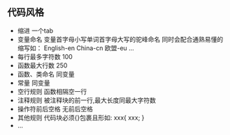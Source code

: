 ## 代码风格

- 缩进
    一个tab
- 变量命名
    变量首字母小写单词首字母大写的驼峰命名
    同时会配合通熟易懂的缩写如：
        English-en
        China-cn
        欧盟-eu
        ...
- 每行最多字符数
    100
- 函数最大行数
    250
- 函数、类命名
    同变量
- 常量
    同变量
- 空行规则
    函数相隔空一行
- 注释规则
    被注释块的前一行,最大长度同最大字符数
- 操作符前后空格
    无前后空格
- 其他规则
    代码块必须{}包裹且形如:
    xxx{
        xxx;
    }
- ...
